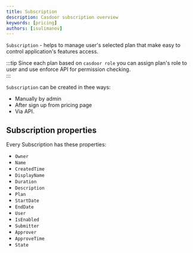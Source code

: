 ```yaml
---
title: Subscription 
description: Casdoor subscription overview
keywords: [pricing]
authors: [isulimanov]
---
```


`Subscription` - helps to manage user's selected plan that make easy to control application's features access.

:::tip
Since each plan based on `casdoor role` you can assign plan's role to user and use enforce API for permission checking.  
:::


`Subscription` can be created in thee ways: 

- Manually by admin 
- After sign up from pricing page
- Via API. 


## Subscription properties

Every Subscription has these properties:

* `Owner`
* `Name`
* `CreatedTime`
* `DisplayName`
* `Duration`
* `Description`
* `Plan`
* `StartDate`
* `EndDate`
* `User`
* `IsEnabled`
* `Submitter`
* `Approver`
* `ApproveTime`
* `State`